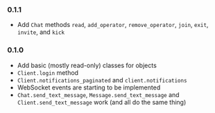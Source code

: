 ### 0.1.1
- Add `Chat` methods `read`, `add_operator`, `remove_operator`, `join`, `exit`, `invite`, and `kick`

### 0.1.0
- Add basic (mostly read-only) classes for objects
- `Client.login` method
- `Client.notifications_paginated` and `client.notifications`
- WebSocket events are starting to be implemented
- `Chat.send_text_message`, `Message.send_text_message` and `Client.send_text_message` work (and all do the same thing)
